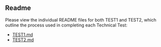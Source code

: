 ## Readme

Please view the individual README files for both TEST1 and TEST2, which outline the process used in completing each Technical Test:
- [TEST1.md](../master/TEST1.md)
- [TEST2.md](../master/TEST2.md)
